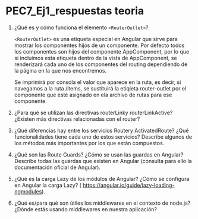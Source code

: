 # PEC7_Ej1_respuestas teoria

1. ¿Qué es y cómo funciona el elemento `<RouterOutlet>`?

   `<RouterOutlet>` es una etiqueta especial en Angular que sirve para mostrar los componentes hijos de un componente. Por defecto todos los componentes son hijos del componente AppComponent, por lo que si incluímos esta etiqueta dentro de la vista de AppComponent, se renderizará cada uno de los componentes del routing dependiendo de la página en la que nos encontremos.

   Se imprimirá por consola el valor que aparece en la ruta, es decir, si navegamos a la ruta /items, se sustituirá la etiqieta router-outlet por el componente que esté asignado en ela archivo de rutas para ese componente.

2. ¿Para qué se utilizan las directivas routerLinky routerLinkActive? ¿Existen más directivas relacionadas con el router?
3. ¿Qué diferencias hay entre los servicios Routery ActivatedRoute? ¿Qué funcionalidades tiene cada uno de estos servicios? Describe algunos de los métodos más importantes por los que están compuestos.
4. ¿Qué son las Route Guards? ¿Cómo se usan las guardas en Angular? Describe todas las guardas que existen en Angular (consulta para ello la documentación oficial de Angular).
5. ¿Qué es la carga Lazy de los módulos de Angular? ¿Cómo se configura en Angular la carga Lazy? ( https://angular.io/guide/lazy-loading-ngmodules).
6. ¿Qué es/para qué son útiles los middlewares en el contexto de node.js? ¿Dónde estás usando middlewares en nuestra aplicación?
